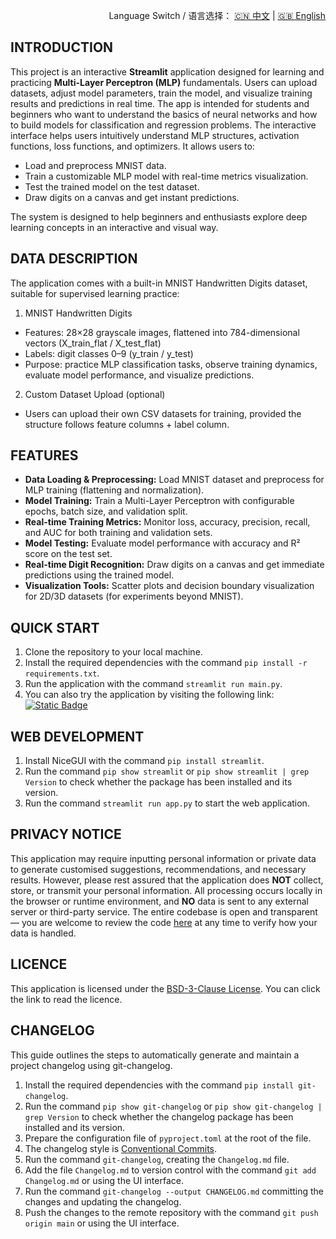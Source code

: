 <p align="right">
  Language Switch / 语言选择：
  <a href="./README.zh-CN.md">🇨🇳 中文</a> | <a href="./README.md">🇬🇧 English</a>
</p>

**INTRODUCTION**
---
This project is an interactive **Streamlit** application designed for learning and practicing
**Multi-Layer Perceptron (MLP)** fundamentals. Users can upload datasets, adjust model parameters, train the model,
and visualize training results and predictions in real time. The app is intended for students and beginners who want to
understand the basics of neural networks and how to build models for classification and regression problems. The
interactive interface helps users intuitively understand MLP structures, activation functions, loss functions, and
optimizers. It allows users to:

- Load and preprocess MNIST data.
- Train a customizable MLP model with real-time metrics visualization.
- Test the trained model on the test dataset.
- Draw digits on a canvas and get instant predictions.

The system is designed to help beginners and enthusiasts explore deep learning concepts in an interactive and visual
way.


**DATA DESCRIPTION**
---
The application comes with a built-in MNIST Handwritten Digits dataset, suitable for supervised learning practice:

1. MNIST Handwritten Digits

+ Features: 28×28 grayscale images, flattened into 784-dimensional vectors (X_train_flat / X_test_flat)
+ Labels: digit classes 0–9 (y_train / y_test)
+ Purpose: practice MLP classification tasks, observe training dynamics, evaluate model performance, and visualize
  predictions.

2. Custom Dataset Upload (optional)

+ Users can upload their own CSV datasets for training, provided the structure follows feature columns + label column.

**FEATURES**
---

- **Data Loading & Preprocessing:** Load MNIST dataset and preprocess for MLP training (flattening and normalization).
- **Model Training:** Train a Multi-Layer Perceptron with configurable epochs, batch size, and validation split.
- **Real-time Training Metrics:** Monitor loss, accuracy, precision, recall, and AUC for both training and validation
  sets.
- **Model Testing:** Evaluate model performance with accuracy and R² score on the test set.
- **Real-time Digit Recognition:** Draw digits on a canvas and get immediate predictions using the trained model.
- **Visualization Tools:** Scatter plots and decision boundary visualization for 2D/3D datasets (for experiments beyond
  MNIST).

**QUICK START**
---

1. Clone the repository to your local machine.
2. Install the required dependencies with the command `pip install -r requirements.txt`.
3. Run the application with the command `streamlit run main.py`.
4. You can also try the application by visiting the following
   link:  
   [![Static Badge](https://img.shields.io/badge/Open%20in%20Streamlit-Daochashao-red?style=for-the-badge&logo=streamlit&labelColor=white)](https://mlp-mnist.streamlit.app/)

**WEB DEVELOPMENT**
---

1. Install NiceGUI with the command `pip install streamlit`.
2. Run the command `pip show streamlit` or `pip show streamlit | grep Version` to check whether the package has been
   installed and its version.
3. Run the command `streamlit run app.py` to start the web application.

**PRIVACY NOTICE**
---
This application may require inputting personal information or private data to generate customised suggestions,
recommendations, and necessary results. However, please rest assured that the application does **NOT** collect, store,
or transmit your personal information. All processing occurs locally in the browser or runtime environment, and **NO**
data is sent to any external server or third-party service. The entire codebase is open and transparent — you are
welcome to review the code [here](./) at any time to verify how your data is handled.

**LICENCE**
---
This application is licensed under the [BSD-3-Clause License](LICENSE). You can click the link to read the licence.

**CHANGELOG**
---
This guide outlines the steps to automatically generate and maintain a project changelog using git-changelog.

1. Install the required dependencies with the command `pip install git-changelog`.
2. Run the command `pip show git-changelog` or `pip show git-changelog | grep Version` to check whether the changelog
   package has been installed and its version.
3. Prepare the configuration file of `pyproject.toml` at the root of the file.
4. The changelog style is [Conventional Commits](https://www.conventionalcommits.org/en/v1.0.0/).
5. Run the command `git-changelog`, creating the `Changelog.md` file.
6. Add the file `Changelog.md` to version control with the command `git add Changelog.md` or using the UI interface.
7. Run the command `git-changelog --output CHANGELOG.md` committing the changes and updating the changelog.
8. Push the changes to the remote repository with the command `git push origin main` or using the UI interface.